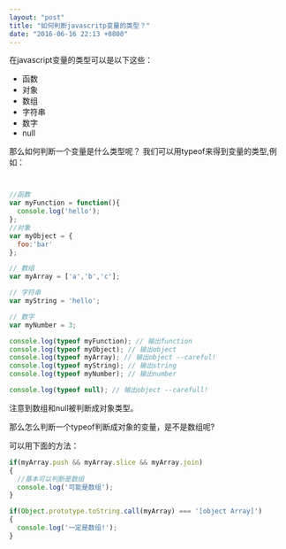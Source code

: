 ```yaml
---
layout: "post"
title: "如何判断javascritp变量的类型？"
date: "2016-06-16 22:13 +0800"
---
```

在javascript变量的类型可以是以下这些：
* 函数
* 对象
* 数组
* 字符串
* 数字
* null

那么如何判断一个变量是什么类型呢？
我们可以用typeof来得到变量的类型,例如：
```javascript


//函数
var myFunction = function(){
  console.log('hello');
};
//对象
var myObject = {
  foo:'bar'
};

// 数组
var myArray = ['a','b','c'];

// 字符串
var myString = 'hello';

// 数字
var myNumber = 3;

console.log(typeof myFunction); // 输出function
console.log(typeof myObject); // 输出object
console.log(typeof myArray); // 输出object --careful!
console.log(typeof myString); // 输出string
console.log(typeof myNumber); // 输出number

console.log(typeof null); // 输出object --carefull!
```
注意到数组和null被判断成对象类型。

那么怎么判断一个typeof判断成对象的变量，是不是数组呢?

可以用下面的方法：
```javascript
if(myArray.push && myArray.slice && myArray.join)
{
  //基本可以判断是数组
  console.log('可能是数组');
}

if(Object.prototype.toString.call(myArray) === '[object Array]')
{
  console.log('一定是数组!');
}

```
